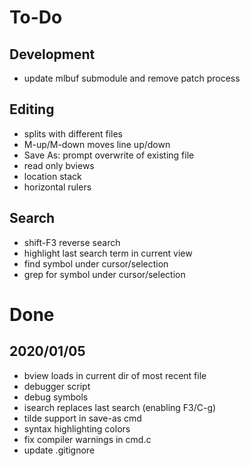 To-Do
=====

## Development
* update mlbuf submodule and remove patch process

## Editing
* splits with different files
* M-up/M-down moves line up/down
* Save As: prompt overwrite of existing file
* read only bviews
* location stack
* horizontal rulers

## Search
* shift-F3 reverse search
* highlight last search term in current view
* find symbol under cursor/selection
* grep for symbol under cursor/selection


Done
====

## 2020/01/05
* bview loads in current dir of most recent file
* debugger script
* debug symbols
* isearch replaces last search (enabling F3/C-g)
* tilde support in save-as cmd
* syntax highlighting colors
* fix compiler warnings in cmd.c
* update .gitignore
